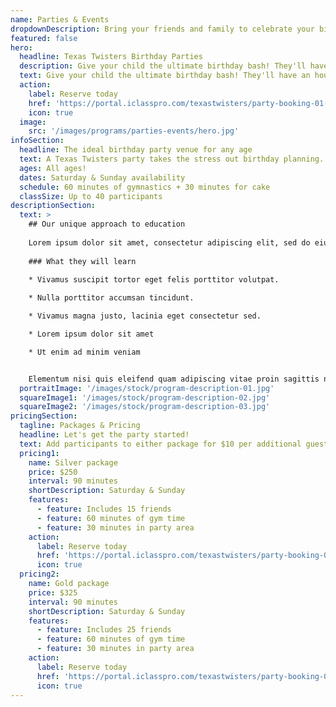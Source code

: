 ```yaml
---
name: Parties & Events
dropdownDescription: Bring your friends and family to celebrate your big day.
featured: false
hero:
  headline: Texas Twisters Birthday Parties
  description: Give your child the ultimate birthday bash! They'll have an hour of non-stop fun with obstacle courses, games, and free play in our gym. Then, enjoy 30 minutes for cake and presents in our party area. Book now!
  text: Give your child the ultimate birthday bash! They'll have an hour of non-stop fun with obstacle courses, games, and free play in our gym. Then, enjoy 30 minutes for cake and presents in our party area. Book now!
  action:
    label: Reserve today
    href: 'https://portal.iclasspro.com/texastwisters/party-booking-01-date'
    icon: true
  image:
    src: '/images/programs/parties-events/hero.jpg'
infoSection:
  headline: The ideal birthday party venue for any age
  text: A Texas Twisters party takes the stress out birthday planning. Our coaches take care of all the details, and make sure your child and all their friends have an amazing time.
  ages: All ages!
  dates: Saturday & Sunday availability
  schedule: 60 minutes of gymnastics + 30 minutes for cake
  classSize: Up to 40 participants
descriptionSection:
  text: >
    ## Our unique approach to education
            
    Lorem ipsum dolor sit amet, consectetur adipiscing elit, sed do eiusmod tempor incididunt ut labore et dolore magna aliqua. Nisl pretium fusce id velit ut. Id porta nibh venenatis cras sed felis eget velit. Ut morbi tincidunt augue interdum velit. Ipsum faucibus vitae aliquet nec ullamcorper sit amet. Viverra orci sagittis eu volutpat odio facilisis mauris. Diam quis enim lobortis scelerisque fermentum. Viverra mauris in aliquam sem fringilla. 
        
    ### What they will learn
          
    * Vivamus suscipit tortor eget felis porttitor volutpat.

    * Nulla porttitor accumsan tincidunt.

    * Vivamus magna justo, lacinia eget consectetur sed.

    * Lorem ipsum dolor sit amet

    * Ut enim ad minim veniam


    Elementum nisi quis eleifend quam adipiscing vitae proin sagittis nisl. Viverra vitae congue eu consequat ac felis donec et odio. Euismod nisi porta lorem mollis aliquam ut porttitor. Sed nisi lacus sed viverra tellus. Augue lacus viverra vitae congue eu consequat ac felis donec. Elementum pulvinar etiam non quam lacus. Ut venenatis tellus in metus vulputate. Ultrices dui sapien eget mi proin sed libero enim. Id velit ut tortor pretium viverra suspendisse.
  portraitImage: '/images/stock/program-description-01.jpg'
  squareImage1: '/images/stock/program-description-02.jpg'
  squareImage2: '/images/stock/program-description-03.jpg'
pricingSection:
  tagline: Packages & Pricing
  headline: Let's get the party started!
  text: Add participants to either package for $10 per additional guest, up to 25 guests.
  pricing1:
    name: Silver package
    price: $250
    interval: 90 minutes
    shortDescription: Saturday & Sunday
    features:
      - feature: Includes 15 friends
      - feature: 60 minutes of gym time
      - feature: 30 minutes in party area
    action:
      label: Reserve today
      href: 'https://portal.iclasspro.com/texastwisters/party-booking-01-date'
      icon: true
  pricing2:
    name: Gold package
    price: $325
    interval: 90 minutes
    shortDescription: Saturday & Sunday
    features:
      - feature: Includes 25 friends
      - feature: 60 minutes of gym time
      - feature: 30 minutes in party area
    action:
      label: Reserve today
      href: 'https://portal.iclasspro.com/texastwisters/party-booking-01-date'
      icon: true
---
```

